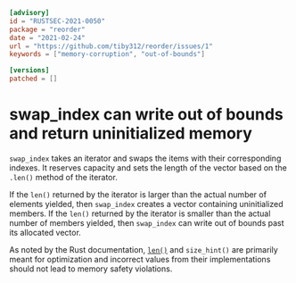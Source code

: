 ```toml
[advisory]
id = "RUSTSEC-2021-0050"
package = "reorder"
date = "2021-02-24"
url = "https://github.com/tiby312/reorder/issues/1"
keywords = ["memory-corruption", "out-of-bounds"]

[versions]
patched = []
```

# swap_index can write out of bounds and return uninitialized memory

`swap_index` takes an iterator and swaps the items with their corresponding
indexes. It reserves capacity and sets the length of the vector based on the
`.len()` method of the iterator.

If the `len()` returned by the iterator is larger than the actual number of
elements yielded, then `swap_index` creates a vector containing uninitialized
members. If the `len()` returned by the iterator is smaller than the actual
number of members yielded, then `swap_index` can write out of bounds past
its allocated vector.

As noted by the Rust documentation, [`len()`](https://doc.rust-lang.org/std/iter/trait.ExactSizeIterator.html#method.len)
and `size_hint()` are primarily meant for optimization and incorrect values
from their implementations should not lead to memory safety violations.

